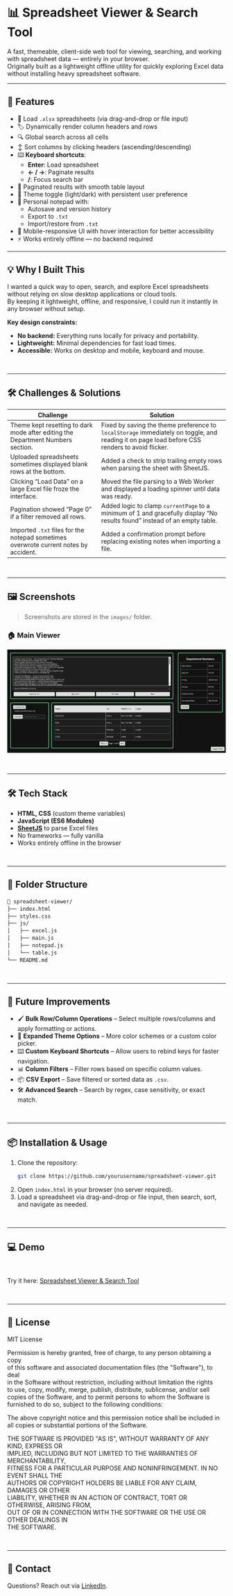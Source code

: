 # 📊 Spreadsheet Viewer & Search Tool  

A fast, themeable, client-side web tool for viewing, searching, and working with spreadsheet data — entirely in your browser.  
Originally built as a lightweight offline utility for quickly exploring Excel data without installing heavy spreadsheet software.  

---

## 🚀 Features  

- 📂 Load `.xlsx` spreadsheets (via drag-and-drop or file input)  
- 🏷️ Dynamically render column headers and rows  
- 🔍 Global search across all cells  
- ↕️ Sort columns by clicking headers (ascending/descending)  
- ⌨️ **Keyboard shortcuts**:  
  - **Enter**: Load spreadsheet  
  - **← / →**: Paginate results  
  - **/**: Focus search bar  
- 📑 Paginated results with smooth table layout  
- 🎨 Theme toggle (light/dark) with persistent user preference  
- 📝 Personal notepad with:  
  - Autosave and version history  
  - Export to `.txt`  
  - Import/restore from `.txt`  
- 📱 Mobile-responsive UI with hover interaction for better accessibility  
- ⚡ Works entirely offline — no backend required  

---

## 💡 Why I Built This  

I wanted a quick way to open, search, and explore Excel spreadsheets without relying on slow desktop applications or cloud tools.  
By keeping it lightweight, offline, and responsive, I could run it instantly in any browser without setup.  

**Key design constraints:**  
- **No backend:** Everything runs locally for privacy and portability.  
- **Lightweight:** Minimal dependencies for fast load times.  
- **Accessible:** Works on desktop and mobile, keyboard and mouse.  

<br>

---

## 🛠️ Challenges & Solutions  

| Challenge | Solution |
|-----------|----------|
| Theme kept resetting to dark mode after editing the Department Numbers section. | Fixed by saving the theme preference to `localStorage` immediately on toggle, and reading it on page load before CSS renders to avoid flicker. |
| Uploaded spreadsheets sometimes displayed blank rows at the bottom. | Added a check to strip trailing empty rows when parsing the sheet with SheetJS. |
| Clicking “Load Data” on a large Excel file froze the interface. | Moved the file parsing to a Web Worker and displayed a loading spinner until data was ready. |
| Pagination showed “Page 0” if a filter removed all rows. | Added logic to clamp `currentPage` to a minimum of 1 and gracefully display “No results found” instead of an empty table. |
| Imported `.txt` files for the notepad sometimes overwrote current notes by accident. | Added a confirmation prompt before replacing existing notes when importing a file. |

<br>

---

## 🖼️ Screenshots  

> Screenshots are stored in the `images/` folder.  

### 🏠 Main Viewer  
![Main Viewer - Dark Mode](images/main.png)  

<br>

---

## 🛠️ Tech Stack  

- **HTML, CSS** (custom theme variables)  
- **JavaScript (ES6 Modules)**  
- **[SheetJS](https://sheetjs.com/)** to parse Excel files  
- No frameworks — fully vanilla  
- Works entirely offline in the browser  

<br>

---

## 📁 Folder Structure  

```bash
📁 spreadsheet-viewer/
├── index.html
├── styles.css
├── js/
│   ├── excel.js
│   ├── main.js
│   ├── notepad.js
│   └── table.js
└── README.md
```

<br>

---

## 🔮 Future Improvements  

- 🖌️ **Bulk Row/Column Operations** – Select multiple rows/columns and apply formatting or actions.  
- 🎨 **Expanded Theme Options** – More color schemes or a custom color picker.  
- ⌨️ **Custom Keyboard Shortcuts** – Allow users to rebind keys for faster navigation.  
- 📊 **Column Filters** – Filter rows based on specific column values.  
- 📦 **CSV Export** – Save filtered or sorted data as `.csv`.  
- 🛠️ **Advanced Search** – Search by regex, case sensitivity, or exact match.  

<br>

---

## 📦 Installation & Usage

1. Clone the repository:  
   ```bash
   git clone https://github.com/yourusername/spreadsheet-viewer.git
   ```
2. Open `index.html` in your browser (no server required).  
3. Load a spreadsheet via drag-and-drop or file input, then search, sort, and navigate as needed.  

<br>

---

## 💻 Demo  

<br>

Try it here: [Spreadsheet Viewer & Search Tool](https://bradflavel.github.io/spreadsheet-viewer/)

<br>

---

## 📝 License  

MIT License  

Permission is hereby granted, free of charge, to any person obtaining a copy  
of this software and associated documentation files (the "Software"), to deal  
in the Software without restriction, including without limitation the rights  
to use, copy, modify, merge, publish, distribute, sublicense, and/or sell  
copies of the Software, and to permit persons to whom the Software is  
furnished to do so, subject to the following conditions:  

The above copyright notice and this permission notice shall be included in  
all copies or substantial portions of the Software.  

THE SOFTWARE IS PROVIDED "AS IS", WITHOUT WARRANTY OF ANY KIND, EXPRESS OR  
IMPLIED, INCLUDING BUT NOT LIMITED TO THE WARRANTIES OF MERCHANTABILITY,  
FITNESS FOR A PARTICULAR PURPOSE AND NONINFRINGEMENT. IN NO EVENT SHALL THE  
AUTHORS OR COPYRIGHT HOLDERS BE LIABLE FOR ANY CLAIM, DAMAGES OR OTHER  
LIABILITY, WHETHER IN AN ACTION OF CONTRACT, TORT OR OTHERWISE, ARISING FROM,  
OUT OF OR IN CONNECTION WITH THE SOFTWARE OR THE USE OR OTHER DEALINGS IN  
THE SOFTWARE.  

<br>

---

## 🙋 Contact  

Questions? Reach out via [LinkedIn](https://www.linkedin.com/in/brad-f-643079b5).  
